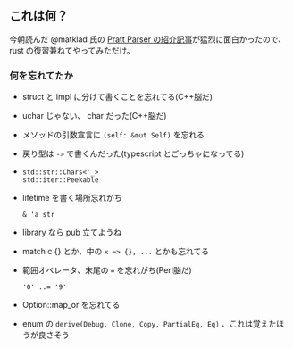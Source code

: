 ## これは何？

今朝読んだ @matklad 氏の [Pratt Parser の紹介記事](https://matklad.github.io/2020/04/13/simple-but-powerful-pratt-parsing.html)が猛烈に面白かったので、rust の復習兼ねてやってみただけ。

### 何を忘れてたか

- struct と impl に分けて書くことを忘れてる(C++脳だ)
- uchar じゃない、 char だった(C++脳だ)
- メソッドの引数宣言に `(self: &mut Self)` を忘れる

- 戻り型は `->` で書くんだった(typescript とごっちゃになってる)
- ```
  std::str::Chars<'_>
  std::iter::Peekable
  ```
- lifetime を書く場所忘れがち
  ```
  & 'a str
  ```
- library なら pub 立てようね
- match c {} とか、中の `x => {}, ...` とかも忘れてる
- 範囲オペレータ、末尾の `=` を忘れがち(Perl脳だ)
  ```
  '0' ..= '9'
  ```
- Option::map_or を忘れてる
- enum の `derive(Debug, Clone, Copy, PartialEq, Eq)` 、これは覚えたほうが良さそう

